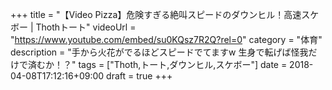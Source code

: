 +++
title =  "【Video Pizza】危険すぎる絶叫スピードのダウンヒル！高速スケボー | Thothトート"
videoUrl = "https://www.youtube.com/embed/su0KQsz7R2Q?rel=0"
category = "体育"
description = "手から火花がでるほどスピードでてますw 生身で転げば怪我だけで済むか！？"
tags = ["Thoth,トート,ダウンヒル,スケボー"]
date = 2018-04-08T17:12:16+09:00
draft = true
+++

